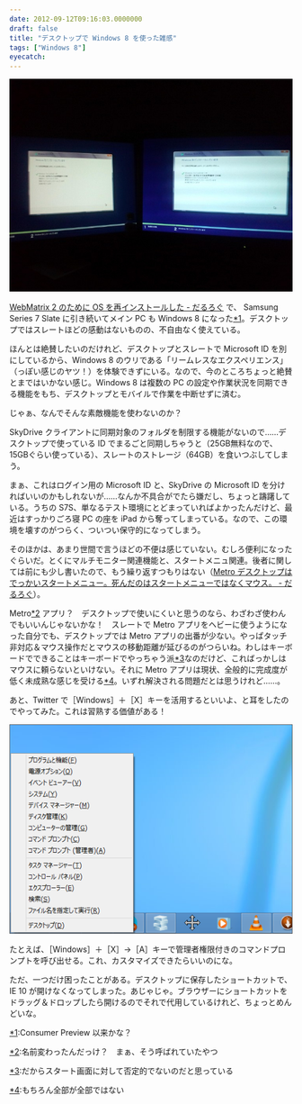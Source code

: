 ```yaml
---
date: 2012-09-12T09:16:03.0000000
draft: false
title: "デスクトップで Windows 8 を使った雑感"
tags: ["Windows 8"]
eyecatch: 
---
```

<p><span itemscope itemtype="http://schema.org/Photograph"><img src="20120908170021.jpg" alt="f:id:daruyanagi:20120908170021j:plain" title="f:id:daruyanagi:20120908170021j:plain" class="hatena-fotolife" itemprop="image"></span></p><p><a href="https://blog.daruyanagi.jp/entry/2012/09/09/145506">WebMatrix 2 &#x306E;&#x305F;&#x3081;&#x306B; OS &#x3092;&#x518D;&#x30A4;&#x30F3;&#x30B9;&#x30C8;&#x30FC;&#x30EB;&#x3057;&#x305F; - &#x3060;&#x308B;&#x308D;&#x3050;</a> で、 Samsung Series 7 Slate に引き続いてメイン PC も Windows 8 になった<a href="#f-6ba64109" name="fn-6ba64109" title="Consumer Preview 以来かな？">*1</a>。デスクトップではスレートほどの感動はないものの、不自由なく使えている。</p><p>ほんとは絶賛したいのだけれど、デスクトップとスレートで Microsoft ID を別にしているから、Windows 8 のウリである「リームレスなエクスペリエンス」（っぽい感じのヤツ！）を体験できずにいる。なので、今のところちょっと絶賛とまではいかない感じ。Windows 8 は複数の PC の設定や作業状況を同期できる機能をもち、デスクトップとモバイルで作業を中断せずに済む。</p><p>じゃぁ、なんでそんな素敵機能を使わないのか？</p><p>SkyDrive クライアントに同期対象のフォルダを制限する機能がないので……デスクトップで使っている ID でまるごと同期しちゃうと（25GB無料なので、15GBぐらい使っている）、スレートのストレージ（64GB）を食いつぶしてしまう。</p><p>まぁ、これはログイン用の Microsoft ID と、SkyDrive の Microsoft ID を分ければいいのかもしれないが……なんか不具合がでたら嫌だし、ちょっと躊躇している。うちの S7S、単なるテスト環境にとどまっていればよかったんだけど、最近はすっかりごろ寝 PC の座を iPad から奪ってしまっている。なので、この環境を壊すのがつらく、ついつい保守的になってしまう。</p><p>そのほかは、あまり世間で言うほどの不便は感じていない。むしろ便利になったぐらいだ。とくにマルチモニター関連機能と、スタートメニュ関連。後者に関しては前にも少し書いたので、もう繰り返すつもりはない（<a href="https://blog.daruyanagi.jp/entry/2012/06/06/204210">Metro &#x30C7;&#x30B9;&#x30AF;&#x30C8;&#x30C3;&#x30D7;&#x306F;&#x3067;&#x3063;&#x304B;&#x3044;&#x30B9;&#x30BF;&#x30FC;&#x30C8;&#x30E1;&#x30CB;&#x30E5;&#x30FC;&#x3002;&#x6B7B;&#x3093;&#x3060;&#x306E;&#x306F;&#x30B9;&#x30BF;&#x30FC;&#x30C8;&#x30E1;&#x30CB;&#x30E5;&#x30FC;&#x3067;&#x306F;&#x306A;&#x304F;&#x30DE;&#x30A6;&#x30B9;&#x3002; - &#x3060;&#x308B;&#x308D;&#x3050;</a>）。</p><p>Metro<a href="#f-62f4953e" name="fn-62f4953e" title="名前変わったんだっけ？　まぁ、そう呼ばれていたやつ">*2</a> アプリ？　デスクトップで使いにくいと思うのなら、わざわざ使わんでもいいんじゃないかな！　スレートで Metro アプリをヘビーに使うようになった自分でも、デスクトップでは Metro アプリの出番が少ない。やっぱタッチ非対応＆マウス操作だとマウスの移動距離が延びるのがつらいね。わしはキーボードでできることはキーボードでやっちゃう派<a href="#f-48d3b1cc" name="fn-48d3b1cc" title="だからスタート画面に対して否定的でないのだと思っている">*3</a>なのだけど、こればっかしはマウスに頼らないといけない。それに Metro アプリは現状、全般的に完成度が低く未成熟な感じを受ける<a href="#f-df7baead" name="fn-df7baead" title="もちろん全部が全部ではない">*4</a>。いずれ解決される問題だとは思うけれど……。</p><p>あと、Twitter で［Windows］＋［X］キーを活用するといいよ、と耳をしたのでやってみた。これは習熟する価値がある！</p><p><span itemscope itemtype="http://schema.org/Photograph"><img src="20120912084839.png" alt="f:id:daruyanagi:20120912084839p:plain" title="f:id:daruyanagi:20120912084839p:plain" class="hatena-fotolife" itemprop="image"></span></p><p>たとえば、［Windows］＋［X］→［A］キーで管理者権限付きのコマンドプロンプトを呼び出せる。これ、カスタマイズできたらいいのにな。</p><p>ただ、一つだけ困ったことがある。デスクトップに保存したショートカットで、IE 10 が開けなくなってしまった。あじゃじゃ。ブラウザーにショートカットをドラッグ＆ドロップしたら開けるのでそれで代用しているけれど、ちょっとめんどいな。</p>
<div class="footnote">
<p class="footnote"><a href="#fn-6ba64109" name="f-6ba64109" class="footnote-number">*1</a><span class="footnote-delimiter">:</span><span class="footnote-text">Consumer Preview 以来かな？</span></p>
<p class="footnote"><a href="#fn-62f4953e" name="f-62f4953e" class="footnote-number">*2</a><span class="footnote-delimiter">:</span><span class="footnote-text">名前変わったんだっけ？　まぁ、そう呼ばれていたやつ</span></p>
<p class="footnote"><a href="#fn-48d3b1cc" name="f-48d3b1cc" class="footnote-number">*3</a><span class="footnote-delimiter">:</span><span class="footnote-text">だからスタート画面に対して否定的でないのだと思っている</span></p>
<p class="footnote"><a href="#fn-df7baead" name="f-df7baead" class="footnote-number">*4</a><span class="footnote-delimiter">:</span><span class="footnote-text">もちろん全部が全部ではない</span></p>
</div>